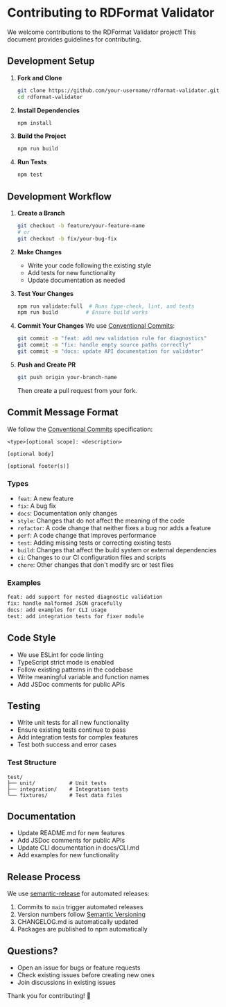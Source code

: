 # Contributing to RDFormat Validator

We welcome contributions to the RDFormat Validator project! This document provides guidelines for contributing.

## Development Setup

1. **Fork and Clone**
   ```bash
   git clone https://github.com/your-username/rdformat-validator.git
   cd rdformat-validator
   ```

2. **Install Dependencies**
   ```bash
   npm install
   ```

3. **Build the Project**
   ```bash
   npm run build
   ```

4. **Run Tests**
   ```bash
   npm test
   ```

## Development Workflow

1. **Create a Branch**
   ```bash
   git checkout -b feature/your-feature-name
   # or
   git checkout -b fix/your-bug-fix
   ```

2. **Make Changes**
   - Write your code following the existing style
   - Add tests for new functionality
   - Update documentation as needed

3. **Test Your Changes**
   ```bash
   npm run validate:full  # Runs type-check, lint, and tests
   npm run build         # Ensure build works
   ```

4. **Commit Your Changes**
   We use [Conventional Commits](https://www.conventionalcommits.org/):
   ```bash
   git commit -m "feat: add new validation rule for diagnostics"
   git commit -m "fix: handle empty source paths correctly"
   git commit -m "docs: update API documentation for validator"
   ```

5. **Push and Create PR**
   ```bash
   git push origin your-branch-name
   ```
   Then create a pull request from your fork.

## Commit Message Format

We follow the [Conventional Commits](https://www.conventionalcommits.org/) specification:

```
<type>[optional scope]: <description>

[optional body]

[optional footer(s)]
```

### Types
- `feat`: A new feature
- `fix`: A bug fix
- `docs`: Documentation only changes
- `style`: Changes that do not affect the meaning of the code
- `refactor`: A code change that neither fixes a bug nor adds a feature
- `perf`: A code change that improves performance
- `test`: Adding missing tests or correcting existing tests
- `build`: Changes that affect the build system or external dependencies
- `ci`: Changes to our CI configuration files and scripts
- `chore`: Other changes that don't modify src or test files

### Examples
```bash
feat: add support for nested diagnostic validation
fix: handle malformed JSON gracefully
docs: add examples for CLI usage
test: add integration tests for fixer module
```

## Code Style

- We use ESLint for code linting
- TypeScript strict mode is enabled
- Follow existing patterns in the codebase
- Write meaningful variable and function names
- Add JSDoc comments for public APIs

## Testing

- Write unit tests for all new functionality
- Ensure existing tests continue to pass
- Add integration tests for complex features
- Test both success and error cases

### Test Structure
```
test/
├── unit/           # Unit tests
├── integration/    # Integration tests
└── fixtures/       # Test data files
```

## Documentation

- Update README.md for new features
- Add JSDoc comments for public APIs
- Update CLI documentation in docs/CLI.md
- Add examples for new functionality

## Release Process

We use [semantic-release](https://github.com/semantic-release/semantic-release) for automated releases:

1. Commits to `main` trigger automated releases
2. Version numbers follow [Semantic Versioning](https://semver.org/)
3. CHANGELOG.md is automatically updated
4. Packages are published to npm automatically

## Questions?

- Open an issue for bugs or feature requests
- Check existing issues before creating new ones
- Join discussions in existing issues

Thank you for contributing! 🎉
